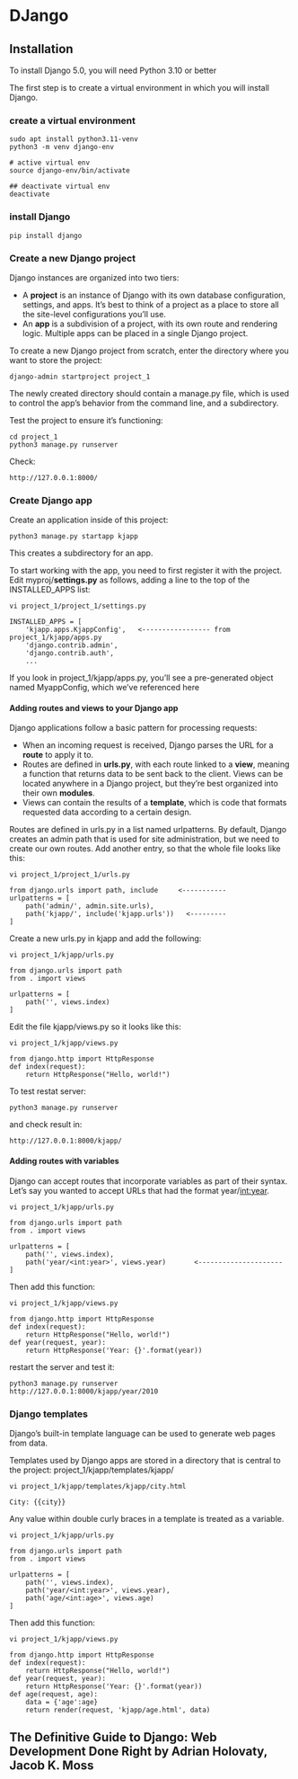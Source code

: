 # DJango

## Installation

To install Django 5.0, you will need Python 3.10 or better

The first step is to create a virtual environment in which you will install Django.

### create a virtual environment

```
sudo apt install python3.11-venv
python3 -m venv django-env

# active virtual env
source django-env/bin/activate

## deactivate virtual env
deactivate
```

### install Django

```
pip install django
```

### Create a new Django project

Django instances are organized into two tiers: 
* A __project__ is an instance of Django with its own database configuration, settings, and apps. It’s best to think of a project as a place to store all the site-level configurations you’ll use.
* An __app__ is a subdivision of a project, with its own route and rendering logic. Multiple apps can be placed in a single Django project.

To create a new Django project from scratch, enter the directory where you want to store the project:
```
django-admin startproject project_1
```

The newly created directory should contain a manage.py file, which is used to control the app’s behavior from the command line, and a subdirectory.

Test the project to ensure it’s functioning:
```
cd project_1
python3 manage.py runserver
```

Check:
```
http://127.0.0.1:8000/
```

### Create Django app

Create an application inside of this project:
```
python3 manage.py startapp kjapp
```

This creates a subdirectory for an app.

To start working with the app, you need to first register it with the project. Edit myproj/__settings.py__ as follows, adding a line to the top of the INSTALLED_APPS list:
```
vi project_1/project_1/settings.py

INSTALLED_APPS = [
    'kjapp.apps.KjappConfig',   <----------------- from project_1/kjapp/apps.py
    'django.contrib.admin',
    'django.contrib.auth',
    ...
```

If you look in project_1/kjapp/apps.py, you’ll see a pre-generated object named MyappConfig, which we’ve referenced here

#### Adding routes and views to your Django app

Django applications follow a basic pattern for processing requests:
* When an incoming request is received, Django parses the URL for a __route__ to apply it to.
* Routes are defined in __urls.py__, with each route linked to a __view__, meaning a function that returns data to be sent back to the client. Views can be located anywhere in a Django project, but they’re best organized into their own __modules__.
* Views can contain the results of a __template__, which is code that formats requested data according to a certain design.


Routes are defined in urls.py in a list named urlpatterns. By default, Django creates an admin path that is used for site administration, but we need to create our own routes.
Add another entry, so that the whole file looks like this:

```
vi project_1/project_1/urls.py

from django.urls import path, include     <-----------
urlpatterns = [
    path('admin/', admin.site.urls),
    path('kjapp/', include('kjapp.urls'))   <---------
]
```

Create a new urls.py in kjapp and add the following:

```
vi project_1/kjapp/urls.py

from django.urls import path
from . import views

urlpatterns = [
    path('', views.index)
]
```

Edit the file kjapp/views.py so it looks like this:
```
vi project_1/kjapp/views.py

from django.http import HttpResponse
def index(request):
    return HttpResponse("Hello, world!")
```

To test restat server:
```
python3 manage.py runserver
```
and check result in:
```
http://127.0.0.1:8000/kjapp/
```

#### Adding routes with variables

Django can accept routes that incorporate variables as part of their syntax. Let’s say you wanted to accept URLs that had the format year/<int:year>. 

```
vi project_1/kjapp/urls.py

from django.urls import path
from . import views

urlpatterns = [
    path('', views.index),
    path('year/<int:year>', views.year)       <---------------------
]
```

Then add this function:
```
vi project_1/kjapp/views.py

from django.http import HttpResponse
def index(request):
    return HttpResponse("Hello, world!")
def year(request, year):
    return HttpResponse('Year: {}'.format(year))
```

restart the server and test it:
```
python3 manage.py runserver
http://127.0.0.1:8000/kjapp/year/2010
```

### Django templates

Django’s built-in template language can be used to generate web pages from data.

Templates used by Django apps are stored in a directory that is central to the project: project_1/kjapp/templates/kjapp/

```
vi project_1/kjapp/templates/kjapp/city.html

City: {{city}}
```

Any value within double curly braces in a template is treated as a variable.

```
vi project_1/kjapp/urls.py

from django.urls import path
from . import views

urlpatterns = [
    path('', views.index),
    path('year/<int:year>', views.year),
    path('age/<int:age>', views.age)
]
```

Then add this function:
```
vi project_1/kjapp/views.py

from django.http import HttpResponse
def index(request):
    return HttpResponse("Hello, world!")
def year(request, year):
    return HttpResponse('Year: {}'.format(year))
def age(request, age):
    data = {'age':age}
    return render(request, 'kjapp/age.html', data)
```


## The Definitive Guide to Django: Web Development Done Right by Adrian Holovaty, Jacob K. Moss

